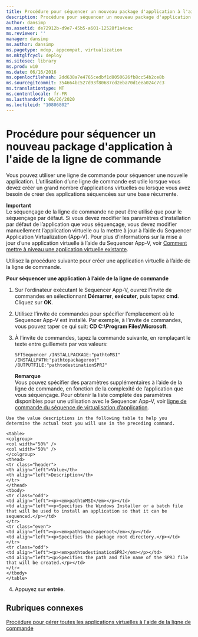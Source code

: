 ```yaml
---
title: Procédure pour séquencer un nouveau package d'application à l'aide de la ligne de commande
description: Procédure pour séquencer un nouveau package d'application à l'aide de la ligne de commande
author: dansimp
ms.assetid: de72912b-d9e7-45b5-a601-12528f1a4cac
ms.reviewer: ''
manager: dansimp
ms.author: dansimp
ms.pagetype: mdop, appcompat, virtualization
ms.mktglfcycl: deploy
ms.sitesec: library
ms.prod: w10
ms.date: 06/16/2016
ms.openlocfilehash: 2dd638a7e4765cedbf1d8050626fb8cc54b2ce8b
ms.sourcegitcommit: 354664bc527d93f80687cd2eba70d1eea024c7c3
ms.translationtype: MT
ms.contentlocale: fr-FR
ms.lasthandoff: 06/26/2020
ms.locfileid: "10806802"
---
```

# Procédure pour séquencer un nouveau package d'application à l'aide de la ligne de commande


Vous pouvez utiliser une ligne de commande pour séquencer une nouvelle application. L’utilisation d’une ligne de commande est utile lorsque vous devez créer un grand nombre d’applications virtuelles ou lorsque vous avez besoin de créer des applications séquencées sur une base récurrente.

**Important**  
Le séquençage de la ligne de commande ne peut être utilisé que pour le séquençage par défaut. Si vous devez modifier les paramètres d’installation par défaut de l’application que vous séquençage, vous devez modifier manuellement l’application virtuelle ou la mettre à jour à l’aide du Sequencer Application Virtualization (App-V). Pour plus d’informations sur la mise à jour d’une application virtuelle à l’aide du Sequencer App-V, voir [Comment mettre à niveau une application virtuelle existante](how-to-upgrade-an-existing-virtual-application.md).



Utilisez la procédure suivante pour créer une application virtuelle à l’aide de la ligne de commande.

**Pour séquencer une application à l’aide de la ligne de commande**

1.  Sur l’ordinateur exécutant le Sequencer App-V, ouvrez l’invite de commandes en sélectionnant **Démarrer**, **exécuter**, puis tapez **cmd**. Cliquez sur **OK**.

2.  Utilisez l’invite de commandes pour spécifier l’emplacement où le Sequencer App-V est installé. Par exemple, à l’invite de commandes, vous pouvez taper ce qui suit: **CD C:\\Program Files\\Microsoft**.

3.  À l’invite de commandes, tapez la commande suivante, en remplaçant le texte entre guillemets par vos valeurs:

    `SFTSequencer /INSTALLPACKAGE:"pathtoMSI" /INSTALLPATH:"pathtopackageroot" /OUTPUTFILE:"pathtodestinationSPRJ"`

    **Remarque**  
    Vous pouvez spécifier des paramètres supplémentaires à l’aide de la ligne de commande, en fonction de la complexité de l’application que vous séquençage. Pour obtenir la liste complète des paramètres disponibles pour une utilisation avec le Sequencer App-V, voir [ligne de commande du séquence de virtualisation d’application](application-virtualization-sequencer-command-line.md).



~~~
Use the value descriptions in the following table to help you determine the actual text you will use in the preceding command.

<table>
<colgroup>
<col width="50%" />
<col width="50%" />
</colgroup>
<thead>
<tr class="header">
<th align="left">Value</th>
<th align="left">Description</th>
</tr>
</thead>
<tbody>
<tr class="odd">
<td align="left"><p><em>pathtoMSI</em></p></td>
<td align="left"><p>Specifies the Windows Installer or a batch file that will be used to install an application so that it can be sequenced.</p></td>
</tr>
<tr class="even">
<td align="left"><p><em>pathtopackageroot</em></p></td>
<td align="left"><p>Specifies the package root directory.</p></td>
</tr>
<tr class="odd">
<td align="left"><p><em>pathtodestinationSPRJ</em></p></td>
<td align="left"><p>Specifies the path and file name of the SPRJ file that will be created.</p></td>
</tr>
</tbody>
</table>
~~~



4. Appuyez sur **entrée**.

## Rubriques connexes


[Procédure pour gérer toutes les applications virtuelles à l'aide de la ligne de commande](how-to-manage-virtual-applications-using-the-command-line.md)









